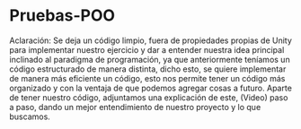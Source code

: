 # Pruebas-POO
 Aclaración:
Se deja un código limpio, fuera de propiedades propias de Unity para implementar nuestro ejercicio y dar a entender nuestra idea principal inclinado al paradigma de programación, ya que anteriormente teníamos un código estructurado de manera distinta, dicho esto, se quiere implementar de manera más eficiente un código, esto nos permite tener un código más organizado y con la ventaja de que podemos agregar cosas a futuro. 
Aparte de tener nuestro código, adjuntamos una explicación de este, (Video) paso a paso, dando un mejor entendimiento de nuestro proyecto y lo que buscamos.
